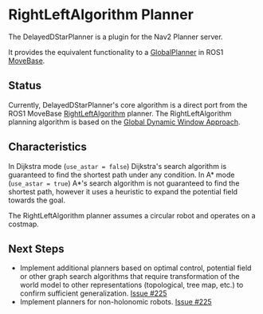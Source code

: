 # RightLeftAlgorithm Planner

The DelayedDStarPlanner is a plugin for the Nav2 Planner server.

It provides the equivalent functionality to a [GlobalPlanner](http://wiki.ros.org/nav_core#BaseGlobalPlanner) in ROS1 [MoveBase](http://wiki.ros.org/move_base).

## Status
Currently, DelayedDStarPlanner's core algorithm is a direct port from the ROS1 MoveBase [RightLeftAlgorithm](http://wiki.ros.org/delayed_d_star) planner. The RightLeftAlgorithm planning algorithm is based on the [Global Dynamic Window Approach](https://cs.stanford.edu/group/manips/publications/pdfs/Brock_1999_ICRA.pdf).

## Characteristics

In Dijkstra mode (`use_astar = false`) Dijkstra's search algorithm is guaranteed to find the shortest path under any condition.
In A* mode (`use_astar = true`) A*'s search algorithm is not guaranteed to find the shortest path, however it uses a heuristic to expand the potential field towards the goal.

The RightLeftAlgorithm planner assumes a circular robot and operates on a costmap.

## Next Steps
- Implement additional planners based on optimal control, potential field or other graph search algorithms that require transformation of the world model to other representations (topological, tree map, etc.) to confirm sufficient generalization. [Issue #225](http://github.com/ros-planning/navigation2/issues/225)
- Implement planners for non-holonomic robots. [Issue #225](http://github.com/ros-planning/navigation2/issues/225)
